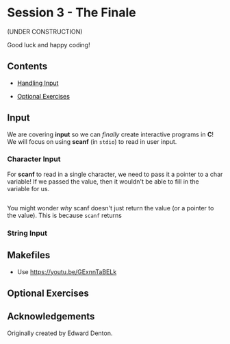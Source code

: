 # Session 3 - The Finale

(UNDER CONSTRUCTION)


Good luck and happy coding!

## Contents 

- <a href="#Input" style="color: black;"> Handling Input </a>
   
- <a href="#Optional" style="color: black;"> Optional Exercises </a>

## <a name="Input"> Input </a>

We are covering **input** so we can *finally* create interactive programs in **C**! We will focus on using **scanf** (in `stdio`) to read in user input. 

### <a name="CharInput"> Character Input </a>

For **scanf** to read in a single character, we need to pass it a pointer to a char variable! If we passed the value, then it wouldn't be able to fill in the variable for us. 

```c

``` 

You might wonder *why* scanf doesn't just return the value (or a pointer to the value). This is because `scanf` returns 

### <a name="IntInput"> String Input </a>

## <a name="Makefiles"> Makefiles </a>

- Use https://youtu.be/GExnnTaBELk 

## <a name="OptionalExercises"> Optional Exercises </a> 


## Acknowledgements

Originally created by Edward Denton. 
